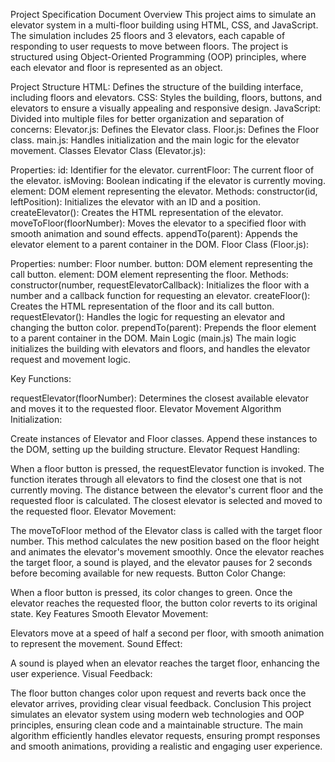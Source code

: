 Project Specification Document
Overview
This project aims to simulate an elevator system in a multi-floor building using HTML, CSS, and JavaScript. The simulation includes 25 floors and 3 elevators, each capable of responding to user requests to move between floors. The project is structured using Object-Oriented Programming (OOP) principles, where each elevator and floor is represented as an object.

Project Structure
HTML: Defines the structure of the building interface, including floors and elevators.
CSS: Styles the building, floors, buttons, and elevators to ensure a visually appealing and responsive design.
JavaScript: Divided into multiple files for better organization and separation of concerns:
Elevator.js: Defines the Elevator class.
Floor.js: Defines the Floor class.
main.js: Handles initialization and the main logic for the elevator movement.
Classes
Elevator Class (Elevator.js):

Properties:
id: Identifier for the elevator.
currentFloor: The current floor of the elevator.
isMoving: Boolean indicating if the elevator is currently moving.
element: DOM element representing the elevator.
Methods:
constructor(id, leftPosition): Initializes the elevator with an ID and a position.
createElevator(): Creates the HTML representation of the elevator.
moveToFloor(floorNumber): Moves the elevator to a specified floor with smooth animation and sound effects.
appendTo(parent): Appends the elevator element to a parent container in the DOM.
Floor Class (Floor.js):

Properties:
number: Floor number.
button: DOM element representing the call button.
element: DOM element representing the floor.
Methods:
constructor(number, requestElevatorCallback): Initializes the floor with a number and a callback function for requesting an elevator.
createFloor(): Creates the HTML representation of the floor and its call button.
requestElevator(): Handles the logic for requesting an elevator and changing the button color.
prependTo(parent): Prepends the floor element to a parent container in the DOM.
Main Logic (main.js)
The main logic initializes the building with elevators and floors, and handles the elevator request and movement logic.

Key Functions:

requestElevator(floorNumber): Determines the closest available elevator and moves it to the requested floor.
Elevator Movement Algorithm
Initialization:

Create instances of Elevator and Floor classes.
Append these instances to the DOM, setting up the building structure.
Elevator Request Handling:

When a floor button is pressed, the requestElevator function is invoked.
The function iterates through all elevators to find the closest one that is not currently moving.
The distance between the elevator's current floor and the requested floor is calculated.
The closest elevator is selected and moved to the requested floor.
Elevator Movement:

The moveToFloor method of the Elevator class is called with the target floor number.
This method calculates the new position based on the floor height and animates the elevator's movement smoothly.
Once the elevator reaches the target floor, a sound is played, and the elevator pauses for 2 seconds before becoming available for new requests.
Button Color Change:

When a floor button is pressed, its color changes to green.
Once the elevator reaches the requested floor, the button color reverts to its original state.
Key Features
Smooth Elevator Movement:

Elevators move at a speed of half a second per floor, with smooth animation to represent the movement.
Sound Effect:

A sound is played when an elevator reaches the target floor, enhancing the user experience.
Visual Feedback:

The floor button changes color upon request and reverts back once the elevator arrives, providing clear visual feedback.
Conclusion
This project simulates an elevator system using modern web technologies and OOP principles, ensuring clean code and a maintainable structure. The main algorithm efficiently handles elevator requests, ensuring prompt responses and smooth animations, providing a realistic and engaging user experience.

